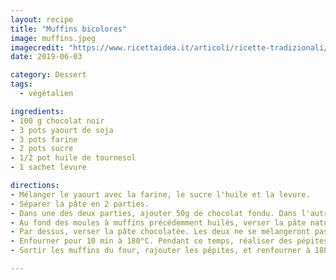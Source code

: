 ```yaml
---
layout: recipe
title: "Muffins bicolores"
image: muffins.jpeg
imagecredit: "https://www.ricettaidea.it/articoli/ricette-tradizionali/dolci/original_muffin-bicolore.jpg"
date: 2019-06-03

category: Dessert
tags:
  - végétalien

ingredients:
- 100 g chocolat noir
- 3 pots yaourt de soja
- 3 pots farine
- 2 pots sucre
- 1/2 pot huile de tournesol
- 1 sachet levure

directions:
- Mélanger le yaourt avec la farine, le sucre l'huile et la levure.
- Séparer la pâte en 2 parties.
- Dans une des deux parties, ajouter 50g de chocolat fondu. Dans l'autre, rien.
- Au fond des moules à muffins précédemment huilés, verser la pâte nature.
- Par dessus, verser la pâte chocolatée. Les deux ne se mélangeront pas.
- Enfourner pour 10 min à 180°C. Pendant ce temps, réaliser des pépites avec le restant du chocolat.
- Sortir les muffins du four, rajouter les pépites, et renfourner à 180°C pour 15 minutes.

---
```

